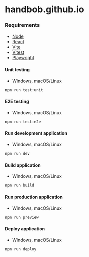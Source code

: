 # handbob.github.io

### Requirements
* [Node](https://nodejs.org)   
* [React](https://react.dev)   
* [Vite](https://vitejs.dev)
* [Vitest](https://vitest.dev)
* [Playwright](https://playwright.dev)

#### Unit testing
* Windows, macOS/Linux
```
npm run test:unit
```
#### E2E testing
* Windows, macOS/Linux
```
npm run test:e2e
```
#### Run development application
* Windows, macOS/Linux
```
npm run dev
```
#### Build application
* Windows, macOS/Linux
```
npm run build
```
#### Run production application
* Windows, macOS/Linux
```
npm run preview
```
#### Deploy application
* Windows, macOS/Linux
```
npm run deploy
```
